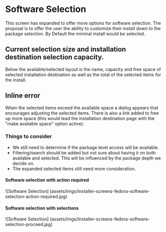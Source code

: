 # Software Selection
This screen has expanded to offer more options for software selection. The proposal is to offer the user the ability to customize their install down to the package selection.
By Default the minimal install would be selected.
## Current selection size and installation destination selection capacity.
Below the available/selected layout is the name, capacity and free space of selected installation destination as well as the total of the selected items for the install.
## Inline error
When the selected items exceed the available space a dialog appears that encourages adjusting the selected items. There is also a link added to free up more space (this would lead the installation destination page with the "make available space" option active).

### Things to consider
- We still need to determine if the package level access will be available.
- Filtering/search should be added but not sure about having it on both available and selected. This will be influenced by the package depth we decide on.
- The expanded selected items still need more consideration.
#### Software selection with action required
![Software Selection]
(assets/imgs/Installer-screens-fedora-software-selection-action-required.jpg)
#### Software selection with selections
![Software Selection]
(assets/imgs/Installer-screens-fedora-software-selection-proceed.jpg)

